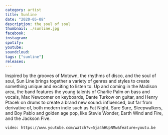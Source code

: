 ```yaml
---
category: artist
title: Sunline
date: "2020-05-08"
description: the soul of soul
thumbnail: ./sunline.jpg
facebook:
instagram:
spotify:
youtube:
soundcloud:
tags: ["sunline"]
releases:
---
```


Inspired by the grooves of Motown, the rhythms of disco, and the soul of soul, Sun Line brings together a variety of genres and styles to create something unique and exciting to listen to. Up and coming in the Madison area, the band features the young talents of Charlie Palm on bass and vocals, Max Newcomer on keyboards, Dante Turkow on guitar, and Henry Ptacek on drums to create a brand new sound: influenced, but far from derivative of, both modern indie such as Fat Night, Sure Sure, Sleepwalkers, and Boy Pablo and golden age pop, like Stevie Wonder, Earth Wind and Fire, and the Jackson Five.

`video: https://www.youtube.com/watch?v=5ja4hHUpNMw&feature=youtu.be`
